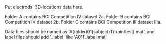 Put electrods' 3D-locations data here.

Folder A contains BCI Competition IV dataset 2a.
Folder B contains BCI Competition IV dataset 2b.
Folder C contains BCI Competition III dataset IIIa.

Data files should be named as 'A(folder)01(subject)T(train/test).mat', and label files should add '_label' like 'A01T_label.mat'.